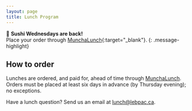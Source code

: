 ```yaml
---
layout: page
title: Lunch Program
---
```


🍣 **Sushi Wednesdays are back!**\
Place your order through [MunchaLunch](https://munchalunch.com/schools/leb/){:target="_blank"}.
{: .message-highlight}

## How to order

Lunches are ordered, and paid for, ahead of time through [MunchaLunch](https://munchalunch.com/schools/leb/). Orders must be placed at least six days in advance (by Thursday evening); no exceptions.

Have a lunch question? Send us an email at [lunch@lebpac.ca](mailto:lunch@lebpac.ca).